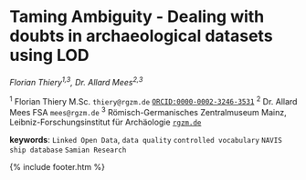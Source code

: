 # Taming Ambiguity - Dealing with doubts in archaeological datasets using LOD

*Florian Thiery<sup>1,3</sup>, Dr. Allard Mees<sup>2,3</sup>*

<sup>1</sup> Florian Thiery M.Sc. `thiery@rgzm.de` [`ORCID:0000-0002-3246-3531`](http://orcid.org/0000-0002-3246-3531) <sup>2</sup> Dr. Allard Mees FSA `mees@rgzm.de` <sup>3</sup> Römisch-Germanisches Zentralmuseum Mainz, Leibniz-Forschungsinstitut für Archäologie [`rgzm.de`](http://rgzm.de/)

**keywords**: `Linked Open Data`, `data quality` `controlled vocabulary` `NAVIS ship database` `Samian Research`

{% include footer.htm %}
